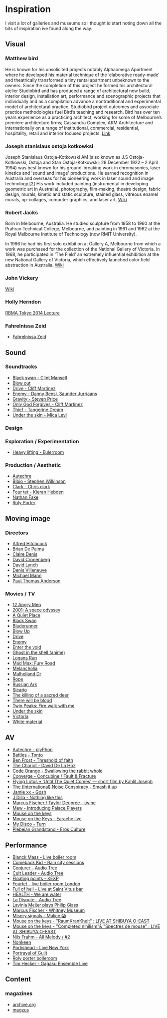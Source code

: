 # Inspiration

I visit a lot of galleries and museums so i thought id start noting down all the bits of inspiration ive found along the way.

## Visual

### Matthew bird

He is known for his unsolicited projects notably Alphaomega Apartment where he developed his material technique of the ‘elaborative ready-made’ and theatrically transformed a tiny rental apartment unbeknown to the owners. Since the completion of this project he formed his architectural atelier Studiobird and has produced a range of architectural new build, interior design, installation art, performance and scenographic projects that individually and as a compilation advance a nontraditional and experimental model of architectural practice.
Studiobird project outcomes and associate practice methodologies fuel Bird’s teaching and research.
Bird has over ten years experience as a practicing architect, working for some of Melbourne’s premiere architecture firms; Cassandra Complex, ARM Architecture and internationally on a range of institutional, commercial, residential, hospitality, retail and interior focused projects.
[Link](http://www.artdes.monash.edu.au/people/matthew-bird.html)

### Joseph stanislaus ostoja kotkowksi

Joseph Stanislaus Ostoja-Kotkowski AM (also known as J.S Ostoja-Kotkowski, Ostoja and Stan Ostoja-Kotkowski; 28 December 1922 – 2 April 1994) was best known for his ground-breaking work in chromasonics, laser kinetics and 'sound and image' productions. He earned recognition in Australia and overseas for his pioneering work in laser sound and image technology.[2] His work included painting (instrumental in developing geometric art in Australia), photography, film-making, theatre design, fabric design, murals, kinetic and static sculpture, stained glass, vitreous enamel murals, op-collages, computer graphics, and laser art.
[Wiki](https://en.wikipedia.org/wiki/Joseph_Stanislaus_Ostoja-Kotkowski)

### Robert Jacks

Born in Melbourne, Australia. He studied sculpture from 1958 to 1960 at the Prahran Technical College, Melbourne, and painting in 1961 and 1962 at the Royal Melbourne Institute of Technology (now RMIT University).

In 1966 he had his first solo exhibition at Gallery A, Melbourne from which a work was purchased for the collection of the National Gallery of Victoria. In 1968, he participated in ‘The Field’ an extremely influential exhibition at the new National Gallery of Victoria, which effectively launched color field abstraction in Australia.
[Wiki](https://en.wikipedia.org/wiki/Robert_Jacks)

### John Vickery

[Wiki](<https://en.wikipedia.org/wiki/John_Vickery_(artist)>)

### Holly Herndon

[RBMA Tokyo 2014 Lecture](https://www.youtube.com/watch?v=_XmHQkFo_co)

### Fahrelnissa Zeid

- [Fahrelnissa Zeid](https://en.wikipedia.org/wiki/Princess_Fahrelnissa_Zeid)

## Sound

### Soundtracks

- [Black swan - Clint Mansell](https://www.discogs.com/Clint-Mansell-Black-Swan-Original-Motion-Picture-Soundtrack/master/415804)
- [Blow out](https://www.discogs.com/Pino-Donaggio-Blow-Out/release/7288045)
- [Drive - Cliff Martinez](https://www.discogs.com/Cliff-Martinez-Drive-Original-Motion-Picture-Soundtrack/master/379805)
- [Enemy - Danny Bensi, Saunder Jurriaans](https://www.discogs.com/Danny-Bensi-Saunder-Jurriaans-Enemy-Original-Motion-Picture-Soundtrack/master/1299829)
- [Gravity - Steven Price](https://www.discogs.com/Steven-Price-Gravity-Original-Motion-Picture-Soundtrack/release/5884728)
- [Only God Forgives - Cliff Martinez](https://www.discogs.com/Cliff-Martinez-Only-God-Forgives-Original-Motion-Picture-Soundtrack/master/578219)
- [Thief - Tangerine Dream](https://www.discogs.com/Tangerine-Dream-Thief/release/219634)
- [Under the skin - Mica Levi](http://www.imdb.com/title/tt1441395/)

### Design

### Exploration / Experimentation

- [Heavy lifting - Eulerroom](https://www.youtube.com/watch?v=KI2h_dCOqWc&list=PLMBIpibV-wQIxnJ2juNj5CDfK6zF3Elcv)

### Production / Aesthetic

- [Autechre](https://www.last.fm/music/autechre)
- [Bibio - Stephen Wilkinson](https://www.last.fm/music/Bibio/)
- [Clark - Chris clark](https://www.last.fm/music/Clark)
- [Four tet - Kieran Hebden](https://www.last.fm/music/fourtet/)
- [Nathan Fake](https://www.last.fm/music/nathan+fake)
- [Roly Porter](https://www.last.fm/music/roly+porter)

## Moving image

### Directors

- [Alfred Hitchcock]()
- [Brian De Palma]()
- [Claire Denis]()
- [David Cronenberg]()
- [David Lynch]()
- [Denis Villeneuve]()
- [Michael Mann]()
- [Paul Thomas Anderson]()

### Movies / TV

- [12 Angry Men](https://letterboxd.com/film/12-angry-men/)
- [2001: A space odyssey](http://www.imdb.com/title/tt0062622/)
- [A Quiet Place](https://letterboxd.com/film/a-quiet-place-2018/)
- [Black Swan](https://letterboxd.com/film/black-swan/)
- [Bladerunner](http://www.imdb.com/title/tt0083658)
- [Blow Up](https://letterboxd.com/film/blow-up/)
- [Drive](http://www.imdb.com/title/tt0780504/)
- [Enemy](http://www.imdb.com/title/tt2316411/)
- [Enter the void](https://www.imdb.com/title/tt1191111/)
- [Ghost in the shell (anime)](http://www.imdb.com/title/tt0113568/)
- [Logans Run](http://www.imdb.com/title/tt007o4812/)
- [Mad Max: Fury Road](https://letterboxd.com/film/mad-max-fury-road/)
- [Melancholia](https://letterboxd.com/film/melancholia/)
- [Mulholland Dr](http://www.imdb.com/title/tt0166924/)
- [Rope](https://letterboxd.com/film/rope/)
- [Russian Ark](http://www.imdb.com/title/tt0318034)
- [Sicario](https://letterboxd.com/film/sicario-2015/)
- [The killing of a sacred deer](https://www.imdb.com/title/tt5715874/)
- [There will be blood](https://letterboxd.com/film/there-will-be-blood/)
- [Twin Peaks: Fire walk with me](https://letterboxd.com/film/twin-peaks-fire-walk-with-me/)
- [Under the skin](http://www.imdb.com/title/tt1441395/)
- [Victoria](http://www.imdb.com/title/tt4226388/)
- [White material](http://www.imdb.com/title/tt1135952/)

## AV

- [Autechre - plyPhon](https://vimeo.com/1208304)
- [Battles - Tonto](https://www.youtube.com/watch?v=1LLAN29W-4w)
- [Ben Frost - Threshold of faith](https://www.youtube.com/watch?v=Z1_sSbXoDH0)
- [The Chariot - David De La Hoz](https://www.youtube.com/watch?v=mwwW7cVCJ0A)
- [Code Orange - Swallowing the rabbit whole](https://www.youtube.com/watch?v=Ctn14oYz0qA)
- [Converge - Concubine / Fault & Fracture](https://www.youtube.com/watch?v=kZIcTqYTjFY)
- [Flying Lotus • ‘Until The Quiet Comes’ — short film by Kahlil Joseph](https://www.youtube.com/watch?v=-pVHC1DXQ7U)
- [The (International) Noise Conspiracy - Smash it up](https://www.youtube.com/watch?v=FyjmCg_VMU0)
- [Jamie xx - Gosh](https://www.youtube.com/watch?v=hTGJfRPLe08)
- [J Dilla - Nothing like this](https://www.youtube.com/watch?v=_ncSt5xC8Uk)
- [Marcus Fischer / Taylor Deupree - twine](https://vimeo.com/141666937)
- [Mew - Introducing Palace Players](https://www.youtube.com/watch?v=5JoUQ8ty3m0)
- [Mouse on the keys](https://www.youtube.com/watch?v=UjpOhR_Q9xw)
- [Mouse on the Keys - Earache live](https://www.youtube.com/watch?v=f8oqhlT37VY)
- [My Disco - Turn](https://vimeo.com/35336545)
- [Plebeian Grandstand - Eros Culture](https://www.youtube.com/watch?v=opbmzhbLIT4)

## Performance

- [Blanck Mass - Live boiler room](https://www.youtube.com/watch?v=1xqCHLXuDuA)
- [Comeback Kid - Rain city sessions](https://www.youtube.com/watch?v=frHvYvrGnNA)
- [Conjurer - Audio Tree](https://www.youtube.com/watch?v=B4Qgn6T8-b0)
- [Cult Leader - Audio Tree](https://www.youtube.com/watch?v=dWO9E3Xouds)
- [Floating points - KEXP](https://www.youtube.com/watch?v=yYqu5NdFMf8)
- [Fourtet - live boiler room London](https://www.youtube.com/watch?v=Ca6pjR2TLns)
- [Full of hell - Live at Saint Vitus bar](https://www.youtube.com/watch?v=H_ZunjMC1Z4)
- [HEALTH - We are water](https://www.youtube.com/watch?v=tiO4Tvba800)
- [La Dispute - Audio Tree](https://www.youtube.com/watch?v=5NtUbkp8ZCc)
- [Lavinia Meijer plays Philip Glass](https://www.youtube.com/watch?v=NRdBQDdEjiU&list=RDhV2-zFh3tAU&index=7)
- [Marcus Fischer - Whitney Museum](https://www.youtube.com/watch?v=c1yFzkXZnmw)
- [Misery signals - Malice 😱](https://www.youtube.com/watch?v=pHVCqiNNkCk)
- [Mouse on the keys - "RaumKranKheit" : LIVE AT SHIBUYA O-EAST](https://www.youtube.com/watch?v=YEaXNVlZgVg)
- [Mouse on the keys - "Completed nihilism"& "Spectres de mouse" : LIVE AT SHIBUYA O-EAST](https://www.youtube.com/watch?v=sFoetd0sD6Y)
- [Nils Frahm - All Melody / #2](https://www.youtube.com/watch?v=NW87dBPjHuU)
- [Nonkeen](https://www.youtube.com/watch?v=lqGKKPjptZo)
- [Portishead - Live New York](https://www.youtube.com/watch?v=ZFwnlCudeC0)
- [Portrayal of Guilt](https://www.youtube.com/watch?v=_6X1vseYz9U&t=233s)
- [Roly porter boileroom](https://www.youtube.com/watch?v=hoY7VVdizA4)
- [Tim Hecker - Gagaku Ensemble Live](https://www.youtube.com/watch?v=ByV_0kGE-PA)

## Content

### magazines

- [archive.org](https://archive.org/details/magazine_rack)
- [magzus](http://magzus.com/brand/popular_science/)
